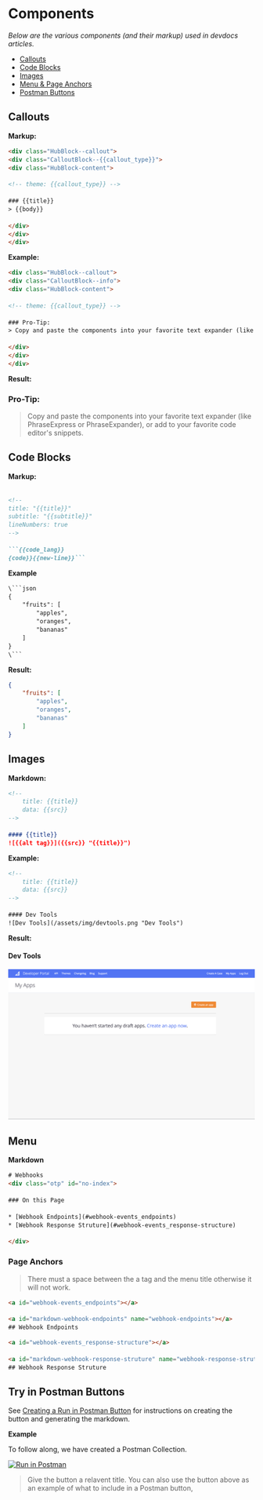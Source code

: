 # Components
*Below are the various components (and their markup) used in devdocs articles.*

<!-- TOC -->

- [Callouts](#callouts)
- [Code Blocks](#code-blocks)
- [Images](#images)
- [Menu & Page Anchors](#menu)
- [Postman Buttons](#postman)

<!-- /TOC -->

<a id="markdown-callouts" name="callouts"></a>

## Callouts

**Markup:**

```html
<div class="HubBlock--callout">
<div class="CalloutBlock--{{callout_type}}">
<div class="HubBlock-content">
    
<!-- theme: {{callout_type}} -->

### {{title}}
> {{body}}

</div>
</div>
</div>
```

**Example:**

```html
<div class="HubBlock--callout">
<div class="CalloutBlock--info">
<div class="HubBlock-content">
    
<!-- theme: {{callout_type}} -->

### Pro-Tip:
> Copy and paste the components into your favorite text expander (like PhraseExpress or PhraseExpander), or add to your favorite code editor's snippets.

</div>
</div>
</div>
```

**Result:**

<div class="HubBlock--callout">
<div class="CalloutBlock--info">
<div class="HubBlock-content">
    
<!-- theme: {{callout_type}} -->

### Pro-Tip:
> Copy and paste the components into your favorite text expander (like PhraseExpress or PhraseExpander), or add to your favorite code editor's snippets.

</div>
</div>
</div>

<a id="markdown-code-blocks" name="code-blocks"></a>

## Code Blocks

**Markup:**

```markdown

<!--
title: "{{title}}"
subtitle: "{{subtitle}}"
lineNumbers: true
-->

```{{code_lang}}
{code}}{{new-line}}```
```

**Example**

```html
\```json
{
    "fruits": [
        "apples",
        "oranges",
        "bananas"
    ]
}
\```
```

**Result:**

<!--
title: "Some JSON"
subtitle: "An Example"
lineNumbers: true
-->

```json
{
    "fruits": [
        "apples",
        "oranges",
        "bananas"
    ]
}
```

<a id="images"></a>

## Images

**Markdown:**

```markdown
<!--
    title: {{title}}
    data: {{src}}
-->

#### {{title}}
![{{alt tag}}]({{src}} "{{title}}")
```

**Example:**

```html
<!--
    title: {{title}}
    data: {{src}}
-->

#### Dev Tools
![Dev Tools](/assets/img/devtools.png "Dev Tools")
```

**Result:**

<!--
    title: {{title}}
    data: {{src}}
-->

#### Dev Tools
![Dev Tools](https://raw.githubusercontent.com/bigcommerce/dev-docs/master/assets/images/devtools.png "Dev Tools")

<a id="menu"></a>

## Menu

**Markdown**

```html
# Webhooks
<div class="otp" id="no-index">

### On this Page
	
* [Webhook Endpoints](#webhook-events_endpoints)
* [Webhook Response Struture](#webhook-events_response-structure)

</div>

```

### Page Anchors

> There must a space between the a tag and the menu title otherwise it will not work.

```html
<a id="webhook-events_endpoints"></a>

<a id="markdown-webhook-endpoints" name="webhook-endpoints"></a>
## Webhook Endpoints
```

```html
<a id="webhook-events_response-structure"></a>

<a id="markdown-webhook-response-struture" name="webhook-response-struture"></a>
## Webhook Response Struture
```

<a id="postman"></a>

## Try in Postman Buttons

See [Creating a Run in Postman Button](https://learning.getpostman.com/docs/postman_for_publishers/run_button/creating_run_button/) for instructions on creating the button and generating the markdown.

**Example**

To follow along, we have created a Postman Collection.

[![Run in Postman](https://run.pstmn.io/button.svg)](https://app.getpostman.com/run-collection/3f005ed74030e01bbf7a)

> Give the button a relavent title. You can also use the button above as an example of what to include in a Postman button,
